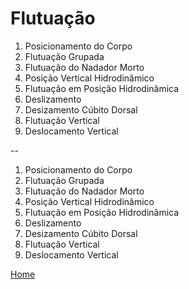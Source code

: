 # Flutuação

1. Posicionamento do Corpo
2. Flutuação Grupada
3. Flutuação do Nadador Morto
4. Posição Vertical Hidrodinâmico
5. Flutuação em Posição Hidrodinâmica
6. Deslizamento
7. Desizamento Cúbito Dorsal
8. Flutuação Vertical
9. Deslocamento Vertical

--

1. Posicionamento do Corpo
2. Flutuação Grupada
3. Flutuação do Nadador Morto
4. Posição Vertical Hidrodinâmico
5. Flutuação em Posição Hidrodinâmica
6. Deslizamento
7. Desizamento Cúbito Dorsal
8. Flutuação Vertical
9. Deslocamento Vertical

[Home](../README.md)
